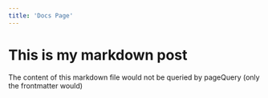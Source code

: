 ```yaml
---
title: 'Docs Page'
---
```


# This is my markdown post

The content of this markdown file would not be queried by pageQuery (only the frontmatter would)
